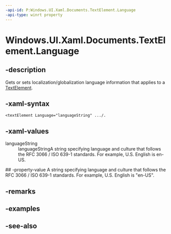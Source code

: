 ```yaml
---
-api-id: P:Windows.UI.Xaml.Documents.TextElement.Language
-api-type: winrt property
---
```


<!-- Property syntax
public string Language { get;  set; }
-->

# Windows.UI.Xaml.Documents.TextElement.Language

## -description
Gets or sets localization/globalization language information that applies to a [TextElement](textelement.md).



## -xaml-syntax
```xaml
<textElement Language="languageString" .../.
```


## -xaml-values
<dl><dt>languageString</dt><dd>languageStringA string specifying language and culture that follows the RFC 3066 / ISO 639-1 standards. For example, U.S. English is en-US.</dd>
</dl>
## -property-value
A string specifying language and culture that follows the RFC 3066 / ISO 639-1 standards. For example, U.S. English is "en-US".

## -remarks

## -examples

## -see-also
